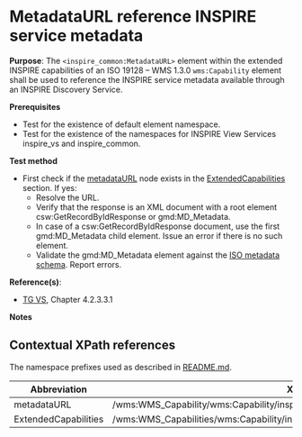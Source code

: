 # MetadataURL reference INSPIRE service metadata

**Purpose**: The `<inspire_common:MetadataURL>` element within the extended INSPIRE capabilities of an ISO 19128 – WMS 1.3.0 `wms:Capability` element shall be used to reference the INSPIRE service metadata available through an INSPIRE Discovery Service. 

**Prerequisites**

* Test for the existence of default element namespace.
* Test for the existence of the namespaces for INSPIRE View Services inspire_vs and inspire_common.

**Test method**

* First check if the [metadataURL](#metadataURL) node exists in the [ExtendedCapabilities](#ExtendedCapabilities) section. If yes:
  * Resolve the URL.
  * Verify that the response is an XML document with a root element csw:GetRecordByIdResponse or gmd:MD_Metadata.
  * In case of a csw:GetRecordByIdResponse document, use the first gmd:MD_Metadata child element. Issue an error if there is no such element.
  * Validate the gmd:MD_Metadata element against the [ISO metadata schema](http://www.isotc211.org/2005/gmd/gmd.xsd). Report errors.

**Reference(s)**:
* [TG VS](README.md#ref_TG_VS), Chapter 4.2.3.3.1


**Notes**

## Contextual XPath references

The namespace prefixes used as described in [README.md](README.md#namespaces).

Abbreviation                                               |  XPath expression
---------------------------------------------------------- | -------------------------------------------------------------------------
metadataURL <a name="metadataURL"></a>   | /wms:WMS_Capability/wms:Capability/inspire_vs:ExtendedCapabilities/inspire_common:MetadataUrl
ExtendedCapabilities <a name="ExtendedCapabilities"></a>   | /wms:WMS_Capabilities/wms:Capability/inspire_vs:ExtendedCapabilities
